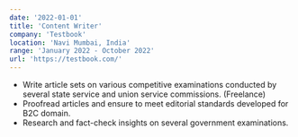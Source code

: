 ```yaml
---
date: '2022-01-01'
title: 'Content Writer'
company: 'Testbook'
location: 'Navi Mumbai, India'
range: 'January 2022 - October 2022'
url: 'https://testbook.com/'
---
```


- Write article sets on various competitive examinations conducted by several state service and union service commissions. (Freelance)
- Proofread articles and ensure to meet editorial standards developed for B2C domain.
- Research and fact-check insights on several government examinations.
